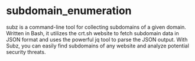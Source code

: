# subdomain_enumeration
subz is a command-line tool for collecting subdomains of a given domain. Written in Bash, it utilizes the crt.sh website to fetch subdomain data in JSON format and uses the powerful jq tool to parse the JSON output. With Subz, you can easily find subdomains of any website and analyze potential security threats.
